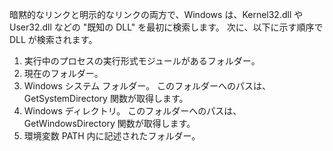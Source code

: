 暗黙的なリンクと明示的なリンクの両方で、Windows は、Kernel32.dll や User32.dll などの "既知の DLL" を最初に検索します。 次に、以下に示す順序で DLL が検索されます。
1. 実行中のプロセスの実行形式モジュールがあるフォルダー。
2. 現在のフォルダー。
3. Windows システム フォルダー。 このフォルダーへのパスは、GetSystemDirectory 関数が取得します。
4. Windows ディレクトリ。 このフォルダーへのパスは、GetWindowsDirectory 関数が取得します。
5. 環境変数 PATH 内に記述されたフォルダー。
